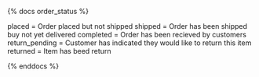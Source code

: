 {% docs order_status %}

placed = Order placed but not shipped
shipped = Order has been shipped buy not yet delivered
completed = Order has been recieved by customers
return_pending = Customer has indicated they would like to return this item
returned = Item has beed return

{% enddocs %}